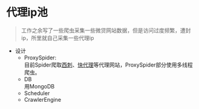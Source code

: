 代理ip池
============
> 工作之余写了一些爬虫采集一些微贷网站数据，但是访问过度频繁，遭封ip，所里就自己采集一些代理ip
- 设计
    - ProxySpider:  
     目前Spider爬取[西刺](http://www.xicidaili.com/nn/1)、[快代理](http://www.kuaidaili.com/)等代理网站，ProxySpider部分使用多线程爬虫。
    - DB  
    用MongoDB
    - Scheduler
    - CrawlerEngine
    
     